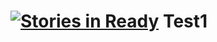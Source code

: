 [![Stories in Ready](https://badge.waffle.io/modibixa/Test1.png?label=ready&title=Ready)](https://waffle.io/modibixa/Test1)
Test1
=====
